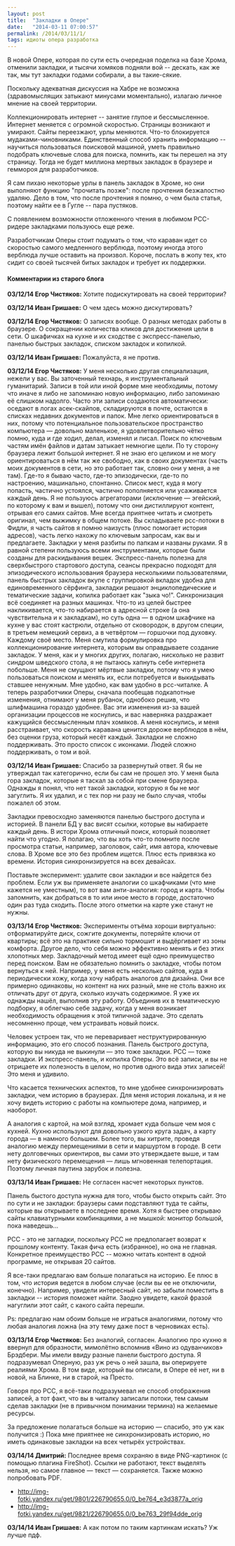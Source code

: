 ```yaml
---
layout: post
title:  "Закладки в Опере"
date:   "2014-03-11 07:00:57"
permalink: /2014/03/11/1/
tags: идиоты опера разработка
---
```


В новой Опере, которая по сути есть очередная поделка на базе Хрома,
отменили закладки, и тысячи хомяков подняли вой -- дескать, как же
так, мы тут закладки годами собирали, а вы такие-сякие.

Поскольку адекватная дискуссия на Хабре не возможна (здравомыслящих
затыкают минусами моментально), излагаю личное мнение на своей
территории.

Коллекционировать интернет -- занятие глупое и бессмысленное. Интернет
меняется с огромной скоростью. Страницы возникают и умирают. Сайты
переезжают, урлы меняются. Что-то блокируется
мудаками-чиновниками. Единственный способ хранить информацию --
научиться пользоваться поисковой машиной, уметь правильно подобрать
ключевые слова для поиска, помнить, как ты перешел на эту
страницу. Тогда не будет миллиона мертвых закладок в браузере и
геммороя для разработчиков.

Я сам пихаю некоторые урлы в панель закладок в Хроме, но они выполняют
функцию "прочитать позже": после прочтения безжалостно удаляю. Дело в
том, что после прочтения я помню, о чем была статья, поэтому найти ее
в Гугле -- пара пустяков.

С появлением возможности отложенного чтения в любимом РСС-ридере
закладками пользуюсь еще реже.

Разработчикам Оперы стоит подумать о том, что караван идет со
скоростью самого медленного верблюда, поэтому иногда этого верблюда
лучше оставить на произвол. Короче, послать в жопу тех, кто сидит со
своей тысячей битых закладок и требует их поддержки.



#### Комментарии из старого блога


**03/12/14 Егор Чистяков:** Хотите подискутировать на своей
  территории?

**03/12/14 Иван Гришаев:** О чем здесь можно дискутировать?

**03/12/14 Егор Чистяков:** О записях вообще.  О разных методах работы
в браузере.  О сокращении количества кликов для достижения цели в
сети.  О шкафичках на кухне и их сходстве с экспресс-панелью, панелью
быстрых закладок, списком закладок и копилкой.


**03/12/14 Иван Гришаев:** Пожалуйста, я не против.


**03/12/14 Егор Чистяков:** У меня несколько другая специализация,
нежели у вас. Вы заточенный технарь, я инструментальный
гуманитарий. Записи в той или иной форме мне необходимы, потому что
иначе я либо не запоминаю новую информацию, либо запоминаю её слишком
надолго. Часто эти записи создаются автоматически: оседают в логах
асек-скайпов, складируются в почте, остаются в списках недавних
документов и папок. Мне легко ориентироваться в них, потому что
потенциальное пользовательское пространство компьютера — довольно
маленькое, я удовлетворительно чётко помню, куда и где ходил, делал,
изменял и писал. Поиск по ключевым частям имён файлов и датам затыкает
немногие щели.  По ту сторону браузера лежит большой интернет. Я не
знаю его целиком и не могу ориентироваться в нём так же свободно, как
в своих документах (часть моих документов в сети, но это работает так,
словно они у меня, а не там). Где-то я бываю часто, где-то
эпизодически, где-то по настроению, машинально, спонтанно. Список
мест, куда я могу попасть, частично устоялся, частично пополняется или
усаживается каждый день. Я не пользуюсь агрегаторами (исключение —
эгейский, по которому к вам и вышел), потому что они дистиллируют
контент, отрывая его самих сайтов. Мне всегда приятнее читать и
смотреть оригинал, чем выжимку в общем потоке. Вы складываете
рсс-потоки в Фидли, я часть сайтов я помню наизусть (плюс помогает
история адресов), часть легко нахожу по ключевым запросам, как вы и
предлагаете. Закладки у меня разбиты по папкам и названы руками.  Я в
равной степени пользуюсь всеми инструментами, которые были созданы для
раскидывания вешек. Экспресс-панель полезна для сверхбыстрого
стартового доступа, сеансы прекрасно подходят для эпизодического
использования браузера несколькими пользователями, панель быстрых
закладок вкупе с группировкой вкладок удобна для единовременного
сёрфинга, закладки решают энциклопедические и тематические задачи,
копилка работает как "зыка чо!". Синхронизация всё соединяет на разных
машинах. Что-то из целей быстрее накликивается, что-то набирается в
адресной строке (а она чувствительна и к закладкам), но суть одна — в
одном шкафчике на кухне у вас стоят кастрюли, отдельно от сковородок,
в другом специи, в третьем немецкий сервиз, а в четвёртом — горшочки
под духовку. Каждому своё место.  Меня смутила формулировка про
коллекционирование интернета, которым вы оправдываете создание
закладок. У меня, как и у многих других, полагаю, нисколько не развит
синдром шведского стола, я не пытаюсь хапнуть себе интернета
побольше. Меня не смущают мёртвые закладки, потому что я умею
пользоваться поиском и менять их, если потребуется и выкидывать
ставшее ненужным. Мне удобно, как вам удобно в рсс-читалке.  А теперь
разработчики Оперы, сначала пообещав подкапотные изменения, отнимают у
меня рубанок, однобоко решив, что шлифмашина гораздо удобнее. Вас эти
изменения из-за вашей организации процессов не коснулись, и вас
наверняка раздражает кажущийся бессмысленным плач хомяков. А меня
коснулись, и меня расстраивает, что скорость каравана ценится дороже
верблюдов в нём, без оценки груза, который несёт каждый.  Закладки не
сложно поддерживать. Это просто список с иконками. Людей сложно
поддерживать, о том и вой.


**03/12/14 Иван Гришаев:** Спасибо за развернутый ответ. Я бы не
  утверждал так категорично, если бы сам не прошел это. У меня была
  гора закладок, которые я таскал за собой при смене браузера. Однажды
  я понял, что нет такой закладки, которую я бы не мог загуглить. Я их
  удалил, и с тех пор ни разу не было случая, чтобы пожалел об этом.

Закладки превосходно заменяются панелью быстрого доступа и историей. В
панели БД у вас висят ссылки, которые вы набираете каждый день. В
истори Хрома отличный поиск, который позволяет найти что угодно. Я
полагаю, что вы хоть что-то помните после просмотра статьи, например,
заголовок, сайт, имя автора, ключевые слова. В Хроме все это без
проблем ищется. Плюс есть привязка ко времени. История
синхронизируется на всех девайсах.

Поставьте эксперимент: удалите свои закладки и все найдется без
проблем. Если уж вы применяете аналогии со шкафчиками (что мне кажется
не уместным), то вот вам анти-аналогия: город и карта. Чтобы
запомнить, как добраться в то или иное место в городе, достаточно один
раз туда сходить. После этого отметки на карте уже станут не нужны.



**03/13/14 Егор Чистяков:** Эксперименты отъёма хороши виртуально:
отформатируйте диск, сожгите документы, потеряйте ключи от квартиры;
всё это на практике сильно тормошит и выдёргивает из зоны
комфорта. Другое дело, что себя можно эффективно менять и без этих
хлопотных мер.  Закладочный метод имеет ещё одно преимущество перед
поиском. Вам не обязательно помнить о закладке, чтобы потом вернуться
к ней. Например, у меня есть несколько сайтов, куда я периодически
хожу, когда хочу набрать аналогов для дизайна. Они все примерно
одинаковы, но контент на них разный, мне не столь важно их отличать
друг от друга, сколько изучать содержимое. Я уже их однажды нашёл,
выполнив эту работу. Объединив их в тематическую подборку, я облегчаю
себе задачу, когда у меня возникает необходимость обращения к этой
типичной задаче. Это сделать несомненно проще, чем устраивать новый
поиск.

Человек устроен так, что не переваривает неструктурированную
информацию, это его способ познания. Панель быстрого доступа, которую
вы никуда не выкинули — это тоже закладки. РСС — тоже закладки. И
экспресс-панель, и копилка Оперы. Это всё записи, и вы не отрицаете их
полезность в целом, но против одного вида этих записей! Это меня и
удивило.

Что касается технических аспектов, то мне удобнее синхронизировать
закладки, чем историю в браузерах. Для меня история локальна, и я не
хочу видеть историю с работы на компьютере дома, например, и наоборот.

А аналогия с картой, на мой взгляд, хромает куда больше чем моя с
кухней. Кухню используют для довольно узкого круга задач, а карту
города — в намного большем. Более того, вы хитрите, проведя аналогию
между пермещениями в сети и маршуртом в городе. В сети нету
долговечных ориентиров, вы сами это утверждаете выше, и там нету
физического перемещения — лишь мгновенная телепортация. Поэтому личная
паутина зарубок и полезна.


**03/13/14 Иван Гришаев:** Не согласен насчет некоторых пунктов.

Панель быстого доступа нужна для того, чтобы бысто открыть сайт. Это
по сути и не закладки: браузеры сами подставляют туда те сайты,
которые вы открываете в последнее время. Хотя я быстрее открываю сайты
клавиатурными комбинациями, а не мышкой: монитор большой, пока
наведешь...

РСС - это не загладки, поскольку РСС не предполагает возврат к
прошлому контенту. Такая фича есть (избранное), но она не
главная. Конкретное преимущество РСС -- можно читать контент в одной
программе, не открывая 20 сайтов.

Я все-таки предлагаю вам больше полагаться на историю. Ее плюс в том,
что история ведется в любом случае (если вы ее не отключили,
конечно). Например, увидели интересный сайт, но забыли поместить в
закладки -- история поможет найти. Заодно увидете, какой фразой
нагуглили этот сайт, с какого сайта перешли.

Ps: предлагаю нам обоим больше не играться аналогиями, потому что
любая аналогия ложна (на эту тему даже пост в черновиках есть).


**03/13/14 Егор Чистяков:** Без аналогий, согласен. Аналогию про кухню
я ввернул для образности, мимолётно вспомнив «Вино из одуванчиков»
Брэдбери.  Мы имели ввиду разные панели быстрого доступа. Я
подразумевал Оперную, раз уж речь о ней зашла, вы оперируете реалиями
Хрома. В том виде, который вы описали, в Опере её нет, ни в новой, на
Блинке, ни в старой, на Престо.

Говоря про РСС, я всё-таки подразумевал не способ отображения записей,
а тот факт, что вы в читалку записали потоки, тем самым сделав
закладки (не в привычном понимании термина) на желаемые ресурсы.

За предложение полагаться больше на историю — спасибо, это уж как
получится :) Пока мне приятнее не синхронизировать историю, но иметь
одинаковые закладки на всех четырёх устройствах.


**03/14/14 Дмитрий:** Последнее время сохраняю в виде PNG-картинок (с
  помощью плагина FireShot). Ссылки не работают, текст выделять
  нельзя, но самое главное — текст — сохраняется. Также можно
  попробовать PDF.

- http://img-fotki.yandex.ru/get/9801/226790655.0/0_be764_e3d3877a_orig
- http://img-fotki.yandex.ru/get/9821/226790655.0/0_be763_29f94dde_orig

**03/14/14 Иван Гришаев:** А как потом по таким картинкам искать? Уж
  лучше пдф.
